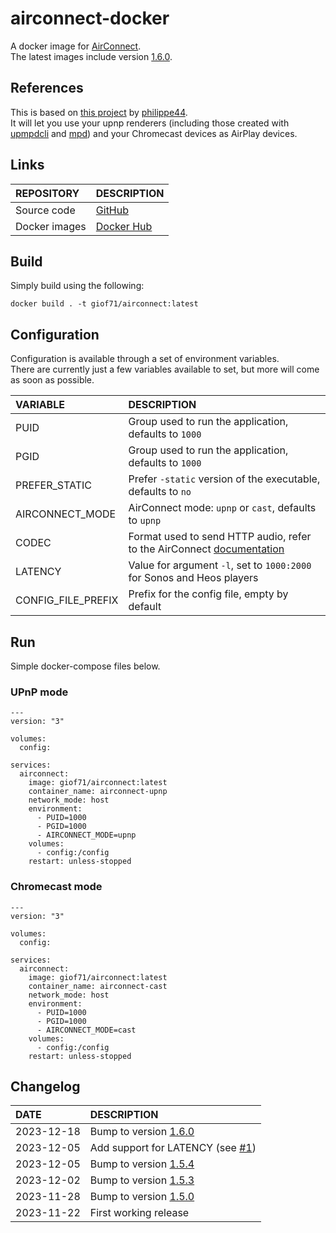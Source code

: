 # airconnect-docker

A docker image for [AirConnect](https://github.com/philippe44/AirConnect).  
The latest images include version [1.6.0](https://github.com/philippe44/AirConnect/releases/tag/1.6.0).  

## References

This is based on [this project](https://github.com/philippe44/AirConnect) by [philippe44](https://github.com/philippe44).  
It will let you use your upnp renderers (including those created with [upmpdcli](https://github.com/GioF71/upmpdcli-docker) and [mpd](https://github.com/giof71/mpd-alsa-docker)) and your Chromecast devices as AirPlay devices.  

## Links

REPOSITORY|DESCRIPTION
:---|:---
Source code|[GitHub](https://github.com/GioF71/airconnect-docker)
Docker images|[Docker Hub](https://hub.docker.com/r/giof71/airconnect)

## Build

Simply build using the following:

```
docker build . -t giof71/airconnect:latest
```

## Configuration

Configuration is available through a set of environment variables.  
There are currently just a few variables available to set, but more will come as soon as possible.  

VARIABLE|DESCRIPTION
:---|:---
PUID|Group used to run the application, defaults to `1000`
PGID|Group used to run the application, defaults to `1000`
PREFER_STATIC|Prefer `-static` version of the executable, defaults to `no`
AIRCONNECT_MODE|AirConnect mode: `upnp` or `cast`, defaults to `upnp`
CODEC|Format used to send HTTP audio, refer to the AirConnect [documentation](https://github.com/philippe44/AirConnect)
LATENCY|Value for argument `-l`, set to `1000:2000` for Sonos and Heos players
CONFIG_FILE_PREFIX|Prefix for the config file, empty by default

## Run

Simple docker-compose files below.

### UPnP mode

```
---
version: "3"

volumes:
  config:

services:
  airconnect:
    image: giof71/airconnect:latest
    container_name: airconnect-upnp
    network_mode: host
    environment:
      - PUID=1000
      - PGID=1000
      - AIRCONNECT_MODE=upnp
    volumes:
      - config:/config
    restart: unless-stopped
```

### Chromecast mode

```
---
version: "3"

volumes:
  config:

services:
  airconnect:
    image: giof71/airconnect:latest
    container_name: airconnect-cast
    network_mode: host
    environment:
      - PUID=1000
      - PGID=1000
      - AIRCONNECT_MODE=cast
    volumes:
      - config:/config
    restart: unless-stopped
```

## Changelog

DATE|DESCRIPTION
:---|:---
2023-12-18|Bump to version [1.6.0](https://github.com/philippe44/AirConnect/releases/tag/1.6.0)
2023-12-05|Add support for LATENCY (see [#1](https://github.com/GioF71/airconnect-docker/issues/1))
2023-12-05|Bump to version [1.5.4](https://github.com/philippe44/AirConnect/releases/tag/1.5.4)
2023-12-02|Bump to version [1.5.3](https://github.com/philippe44/AirConnect/releases/tag/1.5.3)
2023-11-28|Bump to version [1.5.0](https://github.com/philippe44/AirConnect/releases/tag/1.5.0)
2023-11-22|First working release
